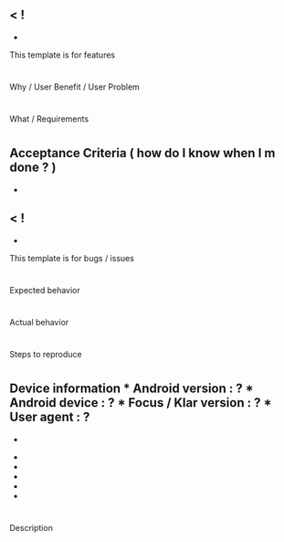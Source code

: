<
!
-
-
This
template
is
for
features
#
#
#
Why
/
User
Benefit
/
User
Problem
#
#
#
What
/
Requirements
#
#
#
Acceptance
Criteria
(
how
do
I
know
when
I
m
done
?
)
-
-
>
<
!
-
-
This
template
is
for
bugs
/
issues
#
#
#
Expected
behavior
#
#
#
Actual
behavior
#
#
#
Steps
to
reproduce
#
#
#
Device
information
*
Android
version
:
?
*
Android
device
:
?
*
Focus
/
Klar
version
:
?
*
User
agent
:
?
-
-
>
-
-
-
-
-
#
#
#
Description
